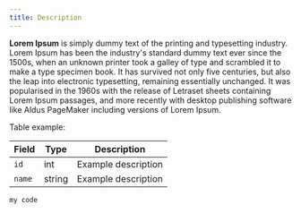 ```yaml
---
title: Description
---
```


**Lorem Ipsum** is simply dummy text of the printing and typesetting industry. Lorem Ipsum has been the industry's standard dummy text ever since the 1500s, when an unknown printer took a galley of type and scrambled it to make a type specimen book. It has survived not only five centuries, but also the leap into electronic typesetting, remaining essentially unchanged. It was popularised in the 1960s with the release of Letraset sheets containing Lorem Ipsum passages, and more recently with desktop publishing software like Aldus PageMaker including versions of Lorem Ipsum.

Table example:

| Field  | Type   | Description         |
|--------|--------|---------------------|
| `id`   | int    | Example description |
| `name` | string | Example description |


```
my code
```